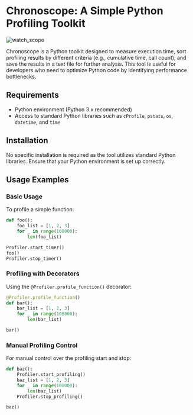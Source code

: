 # Chronoscope: A Simple Python Profiling Toolkit
![watch_scope](https://github.com/BrettskiPy/chrono-scope/assets/30988215/0823b05f-04c3-4421-923e-697e96350267)

Chronoscope is a Python toolkit designed to measure execution time, sort profiling results by different criteria (e.g., cumulative time, call count), and save the results in a text file for further analysis. This tool is useful for developers who need to optimize Python code by identifying performance bottlenecks.

## Requirements
- Python environment (Python 3.x recommended)
- Access to standard Python libraries such as `cProfile`, `pstats`, `os`, `datetime`, and `time`

## Installation
No specific installation is required as the tool utilizes standard Python libraries. Ensure that your Python environment is set up correctly.

## Usage Examples

### Basic Usage
To profile a simple function:

```python
def foo():
    foo_list = [1, 2, 3]
    for _ in range(100000):
        len(foo_list)

Profiler.start_timer()
foo()
Profiler.stop_timer()
```

### Profiling with Decorators
Using the `@Profiler.profile_function()` decorator:

```python
@Profiler.profile_function()
def bar():
    bar_list = [1, 2, 3]
    for _ in range(100000):
        len(bar_list)

bar()
```

### Manual Profiling Control
For manual control over the profiling start and stop:

```python
def baz():
    Profiler.start_profiling()
    baz_list = [1, 2, 3]
    for _ in range(100000):
        len(baz_list)
    Profiler.stop_profiling()

baz()
```
